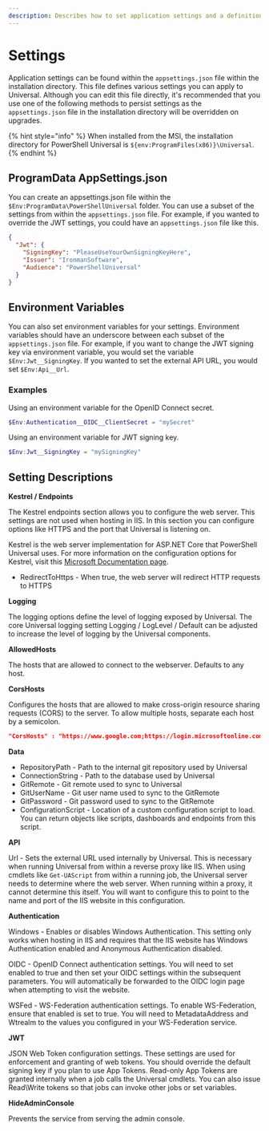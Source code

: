 ```yaml
---
description: Describes how to set application settings and a definition of the settings.
---
```


# Settings

Application settings can be found within the `appsettings.json` file within the installation directory. This file defines various settings you can apply to Universal. Although you can edit this file directly, it's recommended that you use one of the following methods to persist settings as the `appsettings.json` file in the installation directory will be overridden on upgrades. 

{% hint style="info" %}
When installed from the MSI, the installation directory for PowerShell Universal is `${env:ProgramFiles(x86)}\Universal`. 
{% endhint %}

## ProgramData AppSettings.json

You can create an appsettings.json file within the `$Env:ProgramData\PowerShellUniversal` folder. You can use a subset of the settings from within the `appsettings.json` file. For example, if you wanted to override the JWT settings, you could have an `appsettings.json` file like this. 

```json
{
  "Jwt": {  
    "SigningKey": "PleaseUseYourOwnSigningKeyHere",  
    "Issuer": "IronmanSoftware",
    "Audience": "PowerShellUniversal"
  }
}
```

## Environment Variables 

You can also set environment variables for your settings. Environment variables should have an underscore between each subset of the `appsettings.json` file. For example, if you want to change the JWT signing key via environment variable, you would set the variable `$Env:Jwt__SigningKey`. If you wanted to set the external API URL, you would set `$Env:Api__Url`. 

### Examples

Using an environment variable for the OpenID Connect secret.

```PowerShell
$Env:Authentication__OIDC__ClientSecret = "mySecret"
```

Using an environment variable for JWT signing key.

```PowerShell
$Env:Jwt__SigningKey = "mySigningKey"
```

## Setting Descriptions

**Kestrel / Endpoints** 

The Kestrel endpoints section allows you to configure the web server. This settings are not used when hosting in IIS. In this section you can configure options like HTTPS and the port that Universal is listening on. 

Kestrel is the web server implementation for ASP.NET Core that PowerShell Universal uses. For more information on the configuration options for Kestrel, visit this [Microsoft Documentation page](https://docs.microsoft.com/en-us/aspnet/core/fundamentals/servers/kestrel?view=aspnetcore-3.1#listenoptionsusehttps). 

* RedirectToHttps - When true, the web server will redirect HTTP requests to HTTPS

**Logging**

The logging options define the level of logging exposed by Universal. The core Universal logging setting Logging / LogLevel / Default can be adjusted to increase the level of logging by the Universal components.

**AllowedHosts**

The hosts that are allowed to connect to the webserver. Defaults to any host. 

**CorsHosts**

Configures the hosts that are allowed to make cross-origin resource sharing requests \(CORS\) to the server. To allow multiple hosts, separate each host by a semicolon. 

```Json
"CorsHosts" : "https://www.google.com;https://login.microsoftonline.com"
```

**Data**

* RepositoryPath - Path to the internal git repository used by Universal
* ConnectionString - Path to the database used by Universal
* GitRemote - Git remote used to sync to Universal
* GitUserName - Git user name used to sync to the GitRemote
* GitPassword - Git password used to sync to the GitRemote
* ConfigurationScript - Location of a custom configuration script to load. You can return objects like scripts, dashboards and endpoints from this script. 

**API**

Url - Sets the external URL used internally by Universal. This is necessary when running Universal from within a reverse proxy like IIS. When using cmdlets like `Get-UAScript` from within a running job, the Universal server needs to determine where the web server. When running within a proxy, it cannot determine this itself. You will want to configure this to point to the name and port of the IIS website in this configuration. 

**Authentication**

Windows - Enables or disables Windows Authentication. This setting only works when hosting in IIS and requires that the IIS website has Windows Authentication enabled and Anonymous Authentication disabled. 

OIDC - OpenID Connect authentication settings. You will need to set enabled to true and then set your OIDC settings within the subsequent parameters. You will automatically be forwarded to the OIDC login page when attempting to visit the website. 

WSFed - WS-Federation authentication settings. To enable WS-Federation, ensure that enabled is set to true. You will need to MetadataAddress and Wtrealm to the values you configured in your WS-Federation service. 

**JWT**

JSON Web Token configuration settings. These settings are used for enforcement and granting of web tokens. You should override the default signing key if you plan to use App Tokens. Read-only App Tokens are granted internally when a job calls the Universal cmdlets. You can also issue Read\Write tokens so that jobs can invoke other jobs or set variables. 

**HideAdminConsole**

Prevents the service from serving the admin console. 

